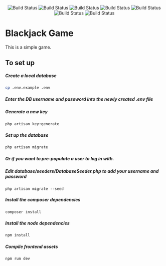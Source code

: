 <p align="center">
<img src="https://sonarcloud.io/api/project_badges/measure?project=0v3rl0rd3gg_blackjack&metric=reliability_rating" alt="Build Status" />
<img src="https://sonarcloud.io/api/project_badges/measure?project=0v3rl0rd3gg_blackjack&metric=alert_status" alt="Build Status" />
<img src="https://sonarcloud.io/api/project_badges/measure?project=0v3rl0rd3gg_blackjack&metric=code_smells" alt="Build Status" />
<img src="https://sonarcloud.io/api/project_badges/measure?project=0v3rl0rd3gg_blackjack&metric=sqale_rating" alt="Build Status" />
<img src="https://sonarcloud.io/api/project_badges/measure?project=0v3rl0rd3gg_blackjack&metric=security_rating" alt="Build Status" />
<img src="https://sonarcloud.io/api/project_badges/measure?project=0v3rl0rd3gg_blackjack&metric=bugs" alt="Build Status" />
<img src="https://sonarcloud.io/api/project_badges/measure?project=0v3rl0rd3gg_blackjack&metric=vulnerabilities" alt="Build Status" />
</p>

# Blackjack Game 

This is a simple game.


## To set up

##### Create a local database

```bash
cp .env.example .env
```

##### Enter the DB username and password into the newly created .env file


##### Generate a new key
```bash
php artisan key:generate
```

##### Set up the database
```bash
php artisan migrate
```

##### Or if you want to pre-populate a user to log in with.  
##### Edit database/seeders/DatabaseSeeder.php to add your username and password

```
php artisan migrate --seed 
```

##### Install the composer dependencies
```bash
composer install
```

##### Install the node dependencies
```bash
npm install
```

##### Compile frontend assets
```bash
npm run dev
```